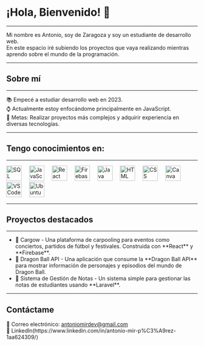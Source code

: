 <h1 align="left">¡Hola, Bienvenido! 👋</h1>

<hr>

<p align="left">Mi nombre es Antonio, soy de Zaragoza y soy un estudiante de desarrollo web. <br>En este espacio iré subiendo los proyectos que vaya realizando mientras aprendo sobre el mundo de la programación.</p>

<hr>

<h2 align="left">Sobre mí</h2>

<hr>

<p align="left">📚 Empecé a estudiar desarrollo web en 2023.<br>⌚ Actualmente estoy enfocándome principalmente en JavaScript.<br>🎯 Metas: Realizar proyectos más complejos y adquirir experiencia en diversas tecnologías.</p>

<hr>

<h2 align="left">Tengo conocimientos en:</h2>

<hr>

<div align="left">
  <img src="https://cdn.jsdelivr.net/gh/devicons/devicon@latest/icons/azuresqldatabase/azuresqldatabase-original.svg" height="40" alt="SQL logo" />
  <img width="12" />
  
  <img src="https://devicon-website.vercel.app/api/javascript/original.svg" height="40" alt="JavaScript Logo">
  <img width="12" />
  
  <img src="https://devicon-website.vercel.app/api/react/original.svg" height="40" alt="React Logo">
  <img width="12" />
  
  <img src="https://devicon-website.vercel.app/api/firebase/plain.svg" height="40" alt="Firebase Logo">
  <img width="12" />
  
  <img src="https://cdn.jsdelivr.net/gh/devicons/devicon@latest/icons/java/java-original-wordmark.svg" height="40" alt="Java logo" />
  <img width="12" />
  
  <img src="https://cdn.jsdelivr.net/gh/devicons/devicon@latest/icons/html5/html5-original.svg" height="40" alt="HTML logo" />
  <img width="12" />
  
  <img src="https://cdn.jsdelivr.net/gh/devicons/devicon@latest/icons/css3/css3-original.svg" height="40" alt="CSS logo" />
  <img width="12" />
  
  <img src="https://cdn.jsdelivr.net/gh/devicons/devicon@latest/icons/canva/canva-original.svg" height="40" alt="Canva logo" />
  <img width="12" />
  
  <img src="https://cdn.jsdelivr.net/gh/devicons/devicon@latest/icons/vscode/vscode-original.svg" height="40" alt="VSCode logo" />
  <img width="12" />
  
  <img src="https://cdn.jsdelivr.net/gh/devicons/devicon@latest/icons/ubuntu/ubuntu-original.svg" height="40" alt="Ubuntu logo" />
  <img width="12" />
</div>

<hr>

<h2 align="left">Proyectos destacados</h2>

<hr>

<ul>
  <li>🔹 Cargow - Una plataforma de carpooling para eventos como conciertos, partidos de fútbol y festivales. Construida con **React** y **Firebase**.</li>
  <li>🔹 Dragon Ball API - Una aplicación que consume la **Dragon Ball API** para mostrar información de personajes y episodios del mundo de Dragon Ball.</li>
  <li>🔹 Sistema de Gestión de Notas - Un sistema simple para gestionar las notas de estudiantes usando **Laravel**.</li>
</ul>

<hr>

<h2 align="left">Contáctame</h2>

<p align="left">
  📧 Correo electrónico: <a href="mailto:antoniomirdev@gmail.com">antoniomirdev@gmail.com</a><br>
  🔗 LinkedIn(https://www.linkedin.com/in/antonio-mir-p%C3%A9rez-1aa624309/)
</p>

